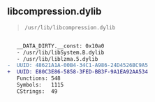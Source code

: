 ## libcompression.dylib

> `/usr/lib/libcompression.dylib`

```diff

   __DATA_DIRTY.__const: 0x10a0
   - /usr/lib/libSystem.B.dylib
   - /usr/lib/liblzma.5.dylib
-  UUID: 48621A1A-00B4-34C1-A986-24D4526BC9A5
+  UUID: E80C3E86-5858-3FED-BB3F-9A1EA92AA534
   Functions: 548
   Symbols:   1115
   CStrings:  49

```
